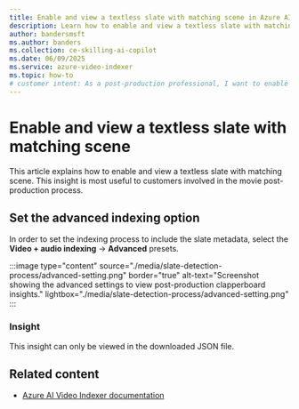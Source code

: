 ```yaml
---
title: Enable and view a textless slate with matching scene in Azure AI Video Indexer
description: Learn how to enable and view a textless slate with matching scene for post-production using Azure AI Video Indexer. Start now.
author: bandersmsft
ms.author: banders
ms.collection: ce-skilling-ai-copilot
ms.date: 06/09/2025
ms.service: azure-video-indexer
ms.topic: how-to
# customer intent: As a post-production professional, I want to enable and view a textless slate with matching scene in Azure AI Video Indexer so that I can streamline my video editing process.
---
```


# Enable and view a textless slate with matching scene

This article explains how to enable and view a textless slate with matching scene. This insight is most useful to customers involved in the movie post-production process.

## Set the advanced indexing option

In order to set the indexing process to include the slate metadata, select the **Video + audio indexing** -> **Advanced** presets.

:::image type="content" source="./media/slate-detection-process/advanced-setting.png" border="true" alt-text="Screenshot showing the advanced settings to view post-production clapperboard insights." lightbox="./media/slate-detection-process/advanced-setting.png" :::

### Insight

This insight can only be viewed in the downloaded JSON file.

## Related content

- [Azure AI Video Indexer documentation](index.yml)